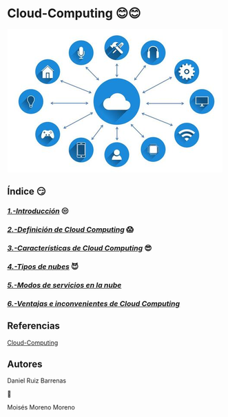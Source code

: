 # Cloud-Computing :blush::blush:

![img](/img/cloud.jpg)

## Índice :smirk:
### ***[1.-Introducción](/md/introduccion.md)*** :unamused:
### ***[2.-Definición de Cloud Computing](/md/definicion.md)*** :scream:
### ***[3.-Características de Cloud Computing](/md/caracteristicas.md)*** :sunglasses:
### ***[4.-Tipos de nubes](/md/tipos_de_nubes.md)*** :smiling_imp:
### ***[5.-Modos de servicios en la nube](/md/modos-de-servicios-en-la-nube.md)***
### ***[6.-Ventajas e inconvenientes de Cloud Computing ](/md/ventajas-e-inconvenientes.md)***

## Referencias
[Cloud-Computing](https://cloud.google.com/learn/what-is-cloud-computing?hl=es)

## Autores
Daniel Ruiz Barrenas

:two_men_holding_hands:

Moisés Moreno Moreno
